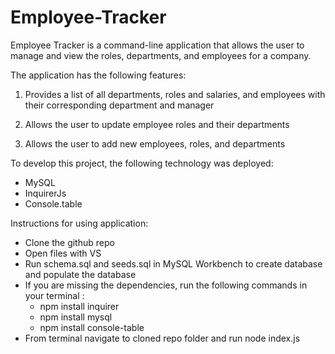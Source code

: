 # Employee-Tracker

Employee Tracker is a command-line application that allows the user to manage and view the roles, departments, and employees for a company. 

The application has the following features: 
1. Provides a list of all departments, roles and salaries, and employees with their corresponding department and manager

2. Allows the user to update employee roles and their departments 

3. Allows the user to add new employees, roles, and departments 

To develop this project, the following technology was deployed:
- MySQL
- InquirerJs
- Console.table 

Instructions for using application:
- Clone the github repo 
- Open files with VS
- Run schema.sql and seeds.sql in MySQL Workbench to create database and populate the database
- If you are missing the dependencies, run the following commands in your terminal :
   * npm install inquirer
   * npm install mysql
   * npm install console-table
 - From terminal navigate to cloned repo folder and run node index.js 
